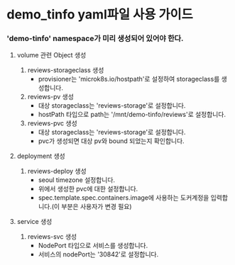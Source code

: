 # demo_tinfo yaml파일 사용 가이드

### 'demo-tinfo' namespace가 미리 생성되어 있어야 한다.
1. volume 관련 Object 생성
	1) reviews-storageclass 생성
		- provisioner는 'microk8s.io/hostpath'로 설정하여 storageclass를 생성합니다.
	2) reviews-pv 생성
		- 대상 storageclass는 'reviews-storage'로 설정합니다.
		- hostPath 타입으로 path는 '/mnt/demo-tinfo/reviews'로 설정합니다.
	3) reviews-pvc 생성
		- 대상 storageclass는 'reviews-storage'로 설정합니다.
		- pvc가 생성되면 대상 pv와 bound 되었는지 확인합니다.

2. deployment 생성
	1) reviews-deploy 생성
		- seoul timezone 설정합니다.
		- 위에서 생성한 pvc에 대한 설정합니다.
		- spec.template.spec.containers.image에 사용하는 도커계정을 입력합니다.(이 부분은 사용자가 변경 필요)
		
	
3. service 생성
	1) reviews-svc 생성
		- NodePort 타입으로 서비스를 생성합니다.
		- 서비스의 nodePort는 '30842'로 설정합니다.
